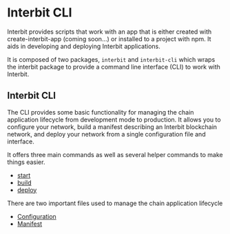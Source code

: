 # Interbit CLI

Interbit provides scripts that work with an app that is either created with create-interbit-app (coming soon...) or installed to a project with npm. It aids in developing and deploying Interbit applications.

It is composed of two packages, `interbit` and `interbit-cli` which wraps the interbit package to provide a command line interface (CLI) to work with Interbit.

## Interbit CLI

The CLI provides some basic functionality for managing the chain application lifecycle from development mode to production. It allows you to configure your network, build a manifest describing an Interbit blockchain network, and deploy your network from a single configuration file and interface.

It offers three main commands as well as several helper commands to make things easier.

 - [start](start.md)
 - [build](build.md)
 - [deploy](deploy.md)

There are two important files used to manage the chain application lifecycle

 - [Configuration](config.md)
 - [Manifest](manifest.md)

